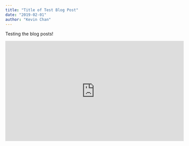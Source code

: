 ```yaml
---
title: "Title of Test Blog Post"
date: "2019-02-01"
author: "Kevin Chan"
---
```


Testing the blog posts!

<iframe title="Ocius Drone video" width="560" height="315" src="https://www.youtube.com/embed/I_N1gZ_BRnk" frameborder="0" allow="accelerometer; autoplay; encrypted-media; gyroscope; picture-in-picture" allowfullscreen></iframe>